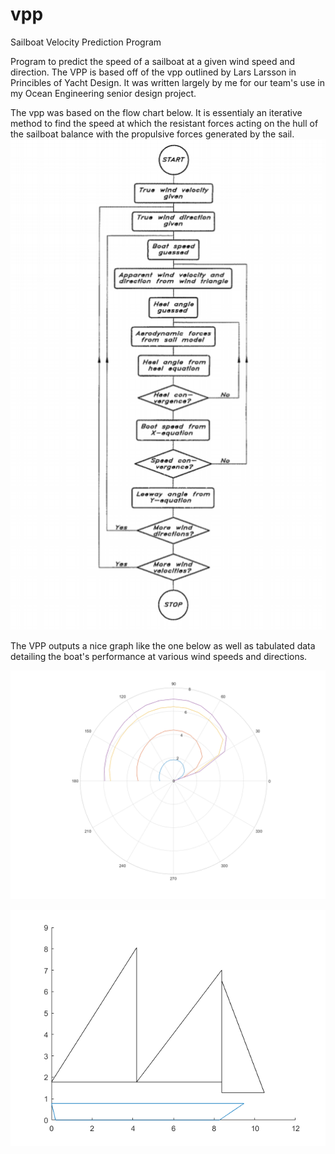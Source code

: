 # vpp
Sailboat Velocity Prediction Program

Program to predict the speed of a sailboat at a given wind speed and direction. The VPP is based off of the vpp outlined by Lars Larsson in Princibles of Yacht Design. It was written largely by me for our team's use in my Ocean Engineering senior design project.

The vpp was based on the flow chart below. It is essentialy an iterative method to find the speed at which the resistant forces acting on the hull of the sailboat balance with the propulsive forces generated by the sail.
![](vpp_in_1.PNG)

The VPP outputs a nice graph like the one below as well as tabulated data detailing the boat's performance at various wind speeds and directions.

![](vpp_out_1.png)

![](vpp_out_2.png)
